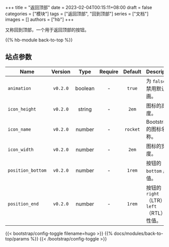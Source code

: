 +++
title = "返回顶部"
date = 2023-02-04T00:15:11+08:00
draft = false
categories = ["模块"]
tags = ["返回顶部", "回到顶部"]
series = ["文档"]
images = []
authors = ["hb"]
+++

又称回到顶部，一个用于返回顶部的按钮。

<!--more-->

{{% hb-module back-to-top %}}

## 站点参数

| Name              | Version  |  Type   | Require | Default  | Description                                    |
| ----------------- | :------: | :-----: | :-----: | :------: | ---------------------------------------------- |
| `animation`       | `v0.2.0` | boolean |    -    |  `true`  | 为 `false` 则禁用默认动画。                    |
| `icon_height`     | `v0.2.0` | string  |    -    |  `2em`   | 图标的高度。                                   |
| `icon_name`       | `v0.2.0` | number  |    -    | `rocket` | Bootstrap 的图标名称。                         |
| `icon_width`      | `v0.2.0` | number  |    -    |  `2em`   | 图标的宽度。                                   |
| `position_bottom` | `v0.2.0` | number  |    -    |  `1rem`  | 按钮的 `bottom` 属性值。                       |
| `position_end`    | `v0.2.0` | number  |    -    |  `1rem`  | 按钮的 `right`（LTR）或 `left`（RTL） 属性值。 |

{{< bootstrap/config-toggle filename=hugo >}}
{{% docs/modules/back-to-top/params %}}
{{< /bootstrap/config-toggle >}}
